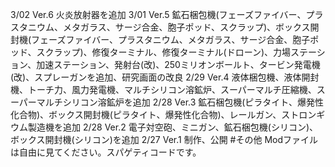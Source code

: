 3/02 Ver.6
火炎放射器を追加
3/01 Ver.5
鉱石梱包機(フェーズファイバー、プラスタニウム、メタガラス、サージ合金、胞子ポッド、スクラップ)、ボックス開封機(フェーズファイバー、プラスタニウム、メタガラス、サージ合金、胞子ポッド、スクラップ)、修復ターミナル、修復ターミナル(ドローン)、力場ステーション、加速ステーション、発射台(改)、250ミリオンボールト、タービン発電機(改)、スプレーガンを追加、研究画面の改良
2/29 Ver.4
液体梱包機、液体開封機、トーチ力、風力発電機、マルチシリコン溶鉱炉、スーパーマルチ圧縮機、スーパーマルチシリコン溶鉱炉を追加
2/28 Ver.3
鉱石梱包機(ピラタイト、爆発性化合物)、ボックス開封機(ピラタイト、爆発性化合物)、レールガン、ストロンギウム製造機を追加
2/28 Ver.2
電子対空砲、ミニガン、鉱石梱包機(シリコン)、ボックス開封機(シリコン)を追加
2/27 Ver.1
制作、公開
#その他
Modファイルは自由に見てください。スパゲティコードです。
